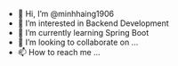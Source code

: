 - 👋 Hi, I’m @minhhaing1906
- 👀 I’m interested in Backend Development
- 🌱 I’m currently learning Spring Boot
- 💞️ I’m looking to collaborate on ...
- 📫 How to reach me ...

<!---
minhhaing1906/minhhaing1906 is a ✨ special ✨ repository because its `README.md` (this file) appears on your GitHub profile.
You can click the Preview link to take a look at your changes.
--->
